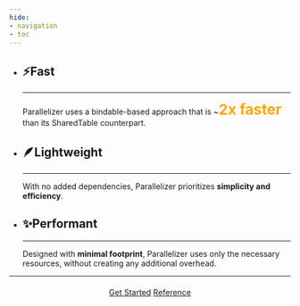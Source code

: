 ```yaml
---
hide:
- navigation
- toc
---
```


<div class="grid cards" markdown>

-   ## __⚡Fast__

    ---

    Parallelizer uses a bindable-based approach that is ~<span style="color:orange;font-size:26px">__2x faster__</span> than its SharedTable counterpart.

-   ## __🪶Lightweight__

    ---

    With no added dependencies, Parallelizer prioritizes __simplicity and efficiency__.

-   ## __✨Performant__

    ---

    Designed with __minimal footprint__, Parallelizer uses only the necessary resources, without creating any additional overhead.

</div>

---
<div style="text-align: center; margin-top: 20px;">
    <a href="./guides/getting-started" class="md-button md-button--primary">Get Started</a>
    <a href="./reference/" class="md-button">Reference</a>
</div>